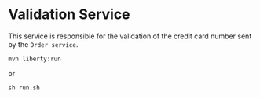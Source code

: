 # Validation Service

This service is responsible for the validation of the credit card number sent by the `Order service`.

```shell script
mvn liberty:run
```

or

```shell script
sh run.sh
```